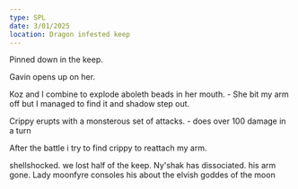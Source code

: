 ```yaml
---
type: SPL
date: 3/01/2025
location: Dragon infested keep
---
```


Pinned down in the keep.

Gavin opens up on her. 

Koz and I combine to explode aboleth beads in her mouth.
	- She bit my arm off but I managed to find it and shadow step out.

Crippy erupts with a monsterous set of attacks.
	- does over 100 damage in a turn


After the battle i try to find crippy to reattach my arm.

shellshocked. we lost half of the keep.
Ny'shak has dissociated. his arm gone.
Lady moonfyre consoles his about the elvish goddes of the moon




